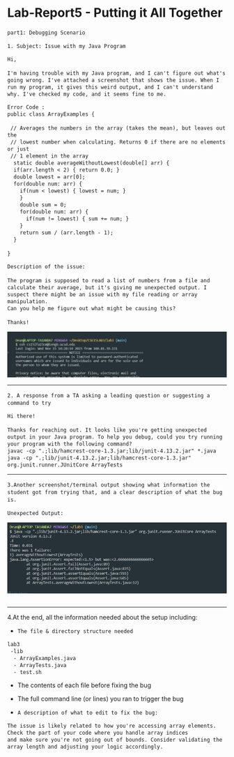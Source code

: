 # Lab-Report5 - Putting it All Together

`part1: Debugging Scenario`

`1. Subject: Issue with my Java Program`

```
Hi,

I'm having trouble with my Java program, and I can't figure out what's going wrong. I've attached a screenshot that shows the issue. When I run my program, it gives this weird output, and I can't understand why. I've checked my code, and it seems fine to me.
```

```
Error Code :
public class ArrayExamples {

 // Averages the numbers in the array (takes the mean), but leaves out the
 // lowest number when calculating. Returns 0 if there are no elements or just
 // 1 element in the array
  static double averageWithoutLowest(double[] arr) {
  if(arr.length < 2) { return 0.0; }
  double lowest = arr[0];
  for(double num: arr) {
    if(num < lowest) { lowest = num; }
    }
    double sum = 0;
    for(double num: arr) {
      if(num != lowest) { sum += num; }
    }
    return sum / (arr.length - 1);
  }

}
```
```
Description of the issue:

The program is supposed to read a list of numbers from a file and calculate their average, but it's giving me unexpected output. I suspect there might be an issue with my file reading or array manipulation.
Can you help me figure out what might be causing this?

Thanks!
```

![Image](ienglogined.png)

---
`2. A response from a TA asking a leading question or suggesting a command to try`
```
Hi there!

Thanks for reaching out. It looks like you're getting unexpected output in your Java program. To help you debug, could you try running your program with the following command?
javac -cp ".;lib/hamcrest-core-1.3.jar;lib/junit-4.13.2.jar" *.java
java -cp ".;lib/junit-4.13.2.jar;lib/hamcrest-core-1.3.jar" org.junit.runner.JUnitCore ArrayTests
```
---

`3.Another screenshot/terminal output showing what information the student got from trying that, and a clear description of what the bug is.`

`Unexpected Output:`

![Image](errorlab5.png)

``` To, TA

```
---
4.At the end, all the information needed about the setup including:
- `The file & directory structure needed`
```
lab3
 -lib
  - ArrayExamples.java
  - ArrayTests.java
  - test.sh
```

- The contents of each file before fixing the bug
  
- The full command line (or lines) you ran to trigger the bug

- `A description of what to edit to fix the bug:`
```
The issue is likely related to how you're accessing array elements. Check the part of your code where you handle array indices
and make sure you're not going out of bounds. Consider validating the array length and adjusting your logic accordingly.
```  
